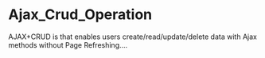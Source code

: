 # Ajax_Crud_Operation
AJAX+CRUD is that enables users create/read/update/delete data with Ajax methods without Page Refreshing....
